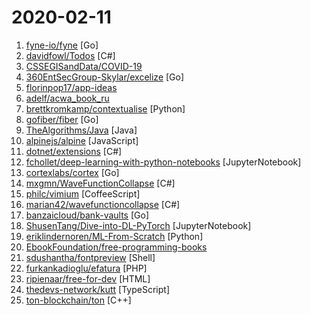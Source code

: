 # 2020-02-11

1. [fyne-io/fyne](https://github.com/fyne-io/fyne "Cross platform GUI in Go based on Material Design") [Go]
2. [davidfowl/Todos](https://github.com/davidfowl/Todos "Various todo list backend API implementations") [C#]
3. [CSSEGISandData/COVID-19](https://github.com/CSSEGISandData/COVID-19 "Novel Coronavirus (COVID-19) Cases, provided by JHU CSSE") 
4. [360EntSecGroup-Skylar/excelize](https://github.com/360EntSecGroup-Skylar/excelize "Golang library for reading and writing Microsoft Excel™ (XLSX) files.") [Go]
5. [florinpop17/app-ideas](https://github.com/florinpop17/app-ideas "A Collection of application ideas which can be used to improve your coding skills.") 
6. [adelf/acwa_book_ru](https://github.com/adelf/acwa_book_ru "Книга Архитектура сложных веб-приложений. С примерами на Laravel") 
7. [brettkromkamp/contextualise](https://github.com/brettkromkamp/contextualise "Contextualise is a simple and flexible tool particularly suited for organising information-heavy projects and activities consisting of unstructured and widely diverse data and information resources") [Python]
8. [gofiber/fiber](https://github.com/gofiber/fiber "🚀 Fiber is an Express.js inspired web framework written in Go with 💖") [Go]
9. [TheAlgorithms/Java](https://github.com/TheAlgorithms/Java "All Algorithms implemented in Java") [Java]
10. [alpinejs/alpine](https://github.com/alpinejs/alpine "A rugged, minimal framework for composing JavaScript behavior in your markup.") [JavaScript]
11. [dotnet/extensions](https://github.com/dotnet/extensions ".NET APIs for commonly used programming patterns and utilities, such as dependency injection, logging, and configuration.") [C#]
12. [fchollet/deep-learning-with-python-notebooks](https://github.com/fchollet/deep-learning-with-python-notebooks "Jupyter notebooks for the code samples of the book Deep Learning with Python") [JupyterNotebook]
13. [cortexlabs/cortex](https://github.com/cortexlabs/cortex "Deploy machine learning models in production") [Go]
14. [mxgmn/WaveFunctionCollapse](https://github.com/mxgmn/WaveFunctionCollapse "Bitmap & tilemap generation from a single example with the help of ideas from quantum mechanics.") [C#]
15. [philc/vimium](https://github.com/philc/vimium "The hacker's browser.") [CoffeeScript]
16. [marian42/wavefunctioncollapse](https://github.com/marian42/wavefunctioncollapse "Walk through an infinite, procedurally generated city") [C#]
17. [banzaicloud/bank-vaults](https://github.com/banzaicloud/bank-vaults "A Vault swiss-army knife: a K8s operator, Go client with automatic token renewal, automatic configuration, multiple unseal options and more. A CLI tool to init, unseal and configure Vault (auth methods, secret engines). Direct secret injection into Pods.") [Go]
18. [ShusenTang/Dive-into-DL-PyTorch](https://github.com/ShusenTang/Dive-into-DL-PyTorch "本项目将《动手学深度学习》(Dive into Deep Learning)原书中的MXNet实现改为PyTorch实现。") [JupyterNotebook]
19. [eriklindernoren/ML-From-Scratch](https://github.com/eriklindernoren/ML-From-Scratch "Machine Learning From Scratch. Bare bones NumPy implementations of machine learning models and algorithms with a focus on accessibility. Aims to cover everything from linear regression to deep learning.") [Python]
20. [EbookFoundation/free-programming-books](https://github.com/EbookFoundation/free-programming-books "📚 Freely available programming books") 
21. [sdushantha/fontpreview](https://github.com/sdushantha/fontpreview "🔡 Very customizable and minimal font previewer written in bash") [Shell]
22. [furkankadioglu/efatura](https://github.com/furkankadioglu/efatura "eArşiv üzerinden Fatura Oluşturucu") [PHP]
23. [ripienaar/free-for-dev](https://github.com/ripienaar/free-for-dev "A list of SaaS, PaaS and IaaS offerings that have free tiers of interest to devops and infradev") [HTML]
24. [thedevs-network/kutt](https://github.com/thedevs-network/kutt "Free Modern URL Shortener.") [TypeScript]
25. [ton-blockchain/ton](https://github.com/ton-blockchain/ton "") [C++]
